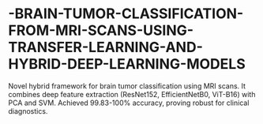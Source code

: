 # -BRAIN-TUMOR-CLASSIFICATION-FROM-MRI-SCANS-USING-TRANSFER-LEARNING-AND-HYBRID-DEEP-LEARNING-MODELS
Novel hybrid framework for brain tumor classification using MRI scans. It combines deep feature extraction (ResNet152, EfficientNetB0, ViT-B16) with PCA and SVM. Achieved 99.83-100% accuracy, proving robust for clinical diagnostics.
